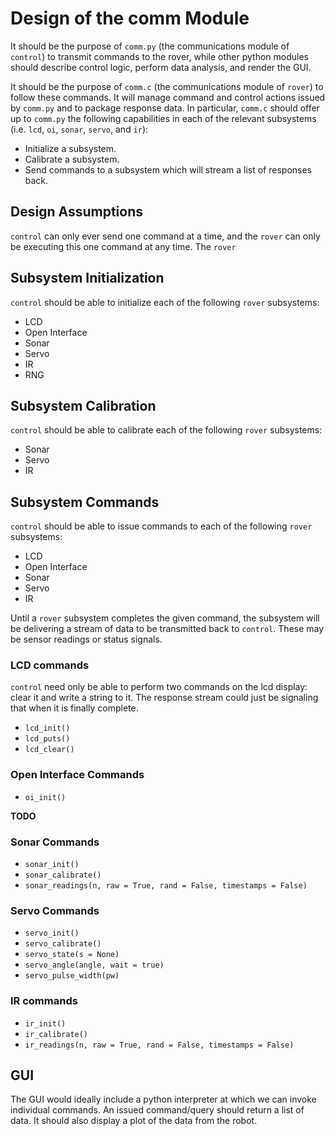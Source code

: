 # Design of the comm Module #

It should be the purpose of `comm.py` (the communications module of `control`) to transmit commands to the rover, while other python modules should describe control logic, perform data analysis, and render the GUI.

It should be the purpose of `comm.c` (the communications module of `rover`) to follow these commands. It will manage command and control actions issued by `comm.py` and to package response data. In particular, `comm.c` should offer up to `comm.py` the following capabilities in each of the relevant subsystems (i.e. `lcd`, `oi`, `sonar`, `servo`, and `ir`):

- Initialize a subsystem.
- Calibrate a subsystem.
- Send commands to a subsystem which will stream a list of responses back.


## Design Assumptions ##

`control` can only ever send one command at a time, and the `rover` can only be executing this one command at any time. The `rover`


## Subsystem Initialization ##

`control` should be able to initialize each of the following `rover` subsystems:

- LCD
- Open Interface
- Sonar
- Servo
- IR
- RNG


## Subsystem Calibration ##

`control` should be able to calibrate each of the following `rover` subsystems:

- Sonar
- Servo
- IR



## Subsystem Commands ##

`control` should be able to issue commands to each of the following `rover` subsystems:

- LCD
- Open Interface
- Sonar
- Servo
- IR

Until a `rover` subsystem completes the given command, the subsystem will be delivering a stream of data to be transmitted back to `control`. These may be sensor readings or status signals.





### LCD commands ###

`control` need only be able to perform two commands on the lcd display: clear it and write a string to it. The response stream could just be signaling that when it is finally complete.

- `lcd_init()`
- `lcd_puts()`
- `lcd_clear()`



### Open Interface Commands ###

- `oi_init()`

**TODO**



### Sonar Commands ###

- `sonar_init()`
- `sonar_calibrate()`
- `sonar_readings(n, raw = True, rand = False, timestamps = False)`




### Servo Commands ###

- `servo_init()`
- `servo_calibrate()`
- `servo_state(s = None)`
- `servo_angle(angle, wait = true)`
- `servo_pulse_width(pw)`






### IR commands ###

- `ir_init()`
- `ir_calibrate()`
- `ir_readings(n, raw = True, rand = False, timestamps = False)`




## GUI ##

The GUI would ideally include a python interpreter at which we can invoke individual commands. An issued command/query should return a list of data. It should also display a plot of the data from the robot.
